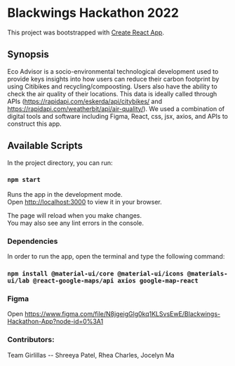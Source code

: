 # Blackwings Hackathon 2022 

This project was bootstrapped with [Create React App](https://github.com/facebook/create-react-app).

## Synopsis
Eco Advisor is a socio-environmental technological development used to provide keys insights into how users can reduce their carbon footprint by using Citibikes and recycling/compoosting. Users also have the ability to check the air quality of their locations. This data is ideally called through APIs (https://rapidapi.com/eskerda/api/citybikes/ and https://rapidapi.com/weatherbit/api/air-quality/). We used a combination of digital tools and software including Figma, React, css, jsx, axios, and APIs to construct this app. 

## Available Scripts

In the project directory, you can run:

### `npm start`

Runs the app in the development mode.\
Open [http://localhost:3000](http://localhost:3000) to view it in your browser.

The page will reload when you make changes.\
You may also see any lint errors in the console.

### Dependencies

In order to run the app, open the terminal and type the following command:

### `npm install @material-ui/core @material-ui/icons @materials-ui/lab @react-google-maps/api axios google-map-react`

### Figma
Open https://www.figma.com/file/N8jgeigGlg0kq1KLSvsEwE/Blackwings-Hackathon-App?node-id=0%3A1

### Contributors: 
Team Girlillas -- Shreeya Patel, Rhea Charles, Jocelyn Ma



